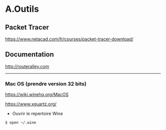 # A.Outils

## Packet Tracer

   https://www.netacad.com/fr/courses/packet-tracer-download/

## Documentation


   http://routeralley.com
   

---

 ### Mac OS (prendre version 32 bits)
 
 https://wiki.winehq.org/MacOS
 
 https://www.xquartz.org/
 
 * Ouvrir le repertoire Wine
 
 ```
 $ open ~/.wine
 ```
 
 
